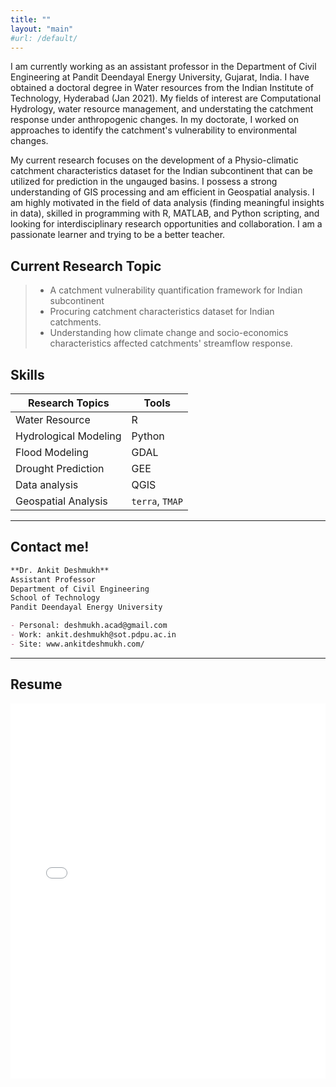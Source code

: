 ```yaml
---
title: ""
layout: "main"
#url: /default/
---
```


I am currently working as an assistant professor in the Department of Civil Engineering at Pandit Deendayal Energy University, Gujarat, India. I have obtained a doctoral degree in Water resources from the Indian Institute of Technology, Hyderabad (Jan 2021). My fields of interest are Computational Hydrology, water resource management, and understating the catchment response under anthropogenic changes. In my doctorate, I worked on approaches to identify the catchment's vulnerability to environmental changes. 

My current research focuses on the development of a Physio-climatic catchment characteristics dataset for the Indian subcontinent that can be utilized for prediction in the ungauged basins. I possess a strong understanding of GIS processing and am efficient in Geospatial analysis. I am highly motivated in the field of data analysis (finding meaningful insights in data), skilled in programming with R, MATLAB, and Python scripting, and looking for interdisciplinary research opportunities and collaboration. I am a passionate learner and trying to be a better teacher.

## Current Research Topic 
> - A catchment vulnerability quantification framework for Indian subcontinent
> - Procuring catchment characteristics dataset for Indian catchments. 
> - Understanding how climate change and socio-economics characteristics affected catchments' streamflow response.

## Skills

| Research Topics       | Tools  |
| --------------------- | ------ |
| Water Resource        | R      |
| Hydrological Modeling | Python |
| Flood Modeling        | GDAL   |
| Drought Prediction    | GEE    |
| Data analysis         | QGIS   |
| Geospatial Analysis   | `terra`, `TMAP` | 

--------------------------------------------
## Contact me!
```md
**Dr. Ankit Deshmukh**
Assistant Professor
Department of Civil Engineering 
School of Technology
Pandit Deendayal Energy University

- Personal: deshmukh.acad@gmail.com
- Work: ankit.deshmukh@sot.pdpu.ac.in
- Site: www.ankitdeshmukh.com/
```
--------------------------------------------

## Resume 
<embed src= "Resume-AnkitDeshmukh.pdf" width= "100%" height= "600px" type="application/pdf" >

